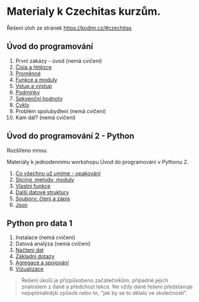 # Materialy k Czechitas kurzům.

Řešení úloh ze stránek https://kodim.cz/#czechitas

## Úvod do programování

1. První zakázy - úvod (nemá cvičení)
2. [Čísla a řetězce](udp_1/cisla_retezce.md)
3. [Proměnné](udp_1/promenne.md)
4. [Funkce a moduly](udp_1/funkce_moduly.md)
5. [Vstup a výstup](udp_1/vstup_vystup.md)
6. [Podmínky](udp_1/podminky.md)
7. [Sekvenční hodnoty](udp_1/sekvence.md)
8. [Cykly](udp_1/cykly.md)
9. Problém spolubydlení (nemá cvičení)
10. Kam dál? (nemá cvičení)

## Úvod do programování 2 - Python

Rozšířeno mnou.

Materiály k jednodennímu workshopu Úvod do programování v Pythonu 2.

1. [Co všechno už umíme - opakování](udp_2/co_umime.md)
2. [Slicing, metody, moduly](udp_2/slicing_metody_moduly.md)
3. [Vlastní funkce](udp_2/funkce.md)
4. [Další datové struktury](udp_2/datove_struktury.md)
5. [Soubory: čtení a zápis](udp_2/soubory_cteni_zapis.md)
6. [Json](udp_2/json.md)

## Python pro data 1

1. Instalace (nemá cvičení)
2. Datová analýza (nemá cvičení)
3. [Načtení dat](data_1/nacteni_dat.md)
4. [Základní dotazy](data_1/zakladni_dotazy.md)
5. [Agregace a spojování](data_1/agregace_spojovani.md)
6. [Vizualizace](data_1/vizualizace.md)

> Řešení úkolů je přizpůsobeno začátečníkům, případně jejich znalostem z dané a předchozí lekce.
> Ne vždy dané řešení představuje nejoptimálnější způsob nebo to, "jak by se to dělalo ve skutečnosti".